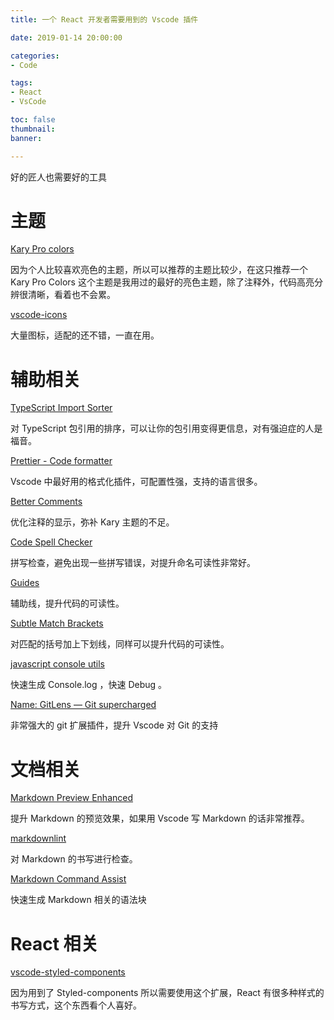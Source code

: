 ```yaml
---
title: 一个 React 开发者需要用到的 Vscode 插件

date: 2019-01-14 20:00:00

categories:
- Code

tags:
- React
- VsCode

toc: false
thumbnail: 
banner: 

---
```


好的匠人也需要好的工具

<!-- more -->

# 主题

[Kary Pro colors](https://marketplace.visualstudio.com/items?itemName=karyfoundation.theme-karyfoundation-themes)

因为个人比较喜欢亮色的主题，所以可以推荐的主题比较少，在这只推荐一个 Kary Pro Colors 这个主题是我用过的最好的亮色主题，除了注释外，代码高亮分辨很清晰，看着也不会累。

[vscode-icons](https://marketplace.visualstudio.com/items?itemName=robertohuertasm.vscode-icons)

大量图标，适配的还不错，一直在用。

# 辅助相关

[TypeScript Import Sorter](https://marketplace.visualstudio.com/items?itemName=mike-co.import-sorter)

对 TypeScript 包引用的排序，可以让你的包引用变得更信息，对有强迫症的人是福音。

[Prettier - Code formatter](https://marketplace.visualstudio.com/items?itemName=esbenp.prettier-vscode)

Vscode 中最好用的格式化插件，可配置性强，支持的语言很多。

[Better Comments](https://marketplace.visualstudio.com/items?itemName=aaron-bond.better-comments)

优化注释的显示，弥补 Kary 主题的不足。

[Code Spell Checker](https://marketplace.visualstudio.com/items?itemName=streetsidesoftware.code-spell-checker)

拼写检查，避免出现一些拼写错误，对提升命名可读性非常好。

[Guides](https://marketplace.visualstudio.com/items?itemName=spywhere.guides)

辅助线，提升代码的可读性。

[Subtle Match Brackets](https://marketplace.visualstudio.com/items?itemName=rafamel.subtle-brackets)

对匹配的括号加上下划线，同样可以提升代码的可读性。

[javascript console utils](https://marketplace.visualstudio.com/items?itemName=whtouche.vscode-js-console-utils)

快速生成 Console.log ，快速 Debug 。

[Name: GitLens — Git supercharged](https://marketplace.visualstudio.com/items?itemName=eamodio.gitlens)

非常强大的 git 扩展插件，提升 Vscode 对 Git 的支持

# 文档相关

[Markdown Preview Enhanced](https://marketplace.visualstudio.com/items?itemName=shd101wyy.markdown-preview-enhanced)

提升 Markdown 的预览效果，如果用 Vscode 写 Markdown 的话非常推荐。

[markdownlint](https://marketplace.visualstudio.com/items?itemName=davidanson.vscode-markdownlint)

对 Markdown 的书写进行检查。

[Markdown Command Assist](https://marketplace.visualstudio.com/items?itemName=atalent.markdown-command-assist)

快速生成 Markdown 相关的语法块

# React 相关

[vscode-styled-components](https://marketplace.visualstudio.com/items?itemName=jpoissonnier.vscode-styled-components)

因为用到了 Styled-components 所以需要使用这个扩展，React 有很多种样式的书写方式，这个东西看个人喜好。